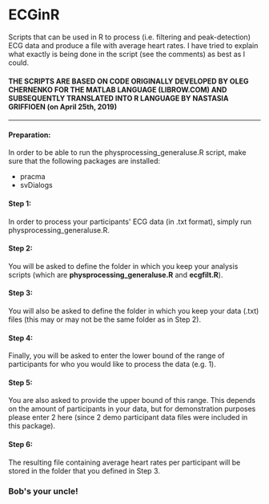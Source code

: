 # ECGinR

Scripts that can be used in R to process (i.e. filtering and peak-detection) ECG data and produce a file with average heart rates. I have tried to explain what exactly is being done in the script (see the comments) as best as I could.

#### THE SCRIPTS ARE BASED ON CODE ORIGINALLY DEVELOPED BY OLEG CHERNENKO FOR THE MATLAB LANGUAGE (LIBROW.COM) AND SUBSEQUENTLY TRANSLATED INTO R LANGUAGE BY NASTASIA GRIFFIOEN (on April 25th, 2019)
____

#### Preparation: 
In order to be able to run the physprocessing_generaluse.R script, make sure that the following packages are installed:
- pracma
- svDialogs

  
#### Step 1: 
In order to process your participants' ECG data (in .txt format), simply run physprocessing_generaluse.R.

  
#### Step 2: 
You will be asked to define the folder in which you keep your analysis scripts (which are **physprocessing_generaluse.R** and **ecgfilt.R**).


#### Step 3: 
You will also be asked to define the folder in which you keep your data (.txt) files (this may or may not be the same folder as in Step 2).


#### Step 4: 
Finally, you will be asked to enter the lower bound of the range of participants for who you would like to process the data (e.g. 1).


#### Step 5: 
You are also asked to provide the upper bound of this range. This depends on the amount of participants in your data, but for demonstration purposes please enter 2 here (since 2 demo participant data files were included in this package).


#### Step 6: 
The resulting file containing average heart rates per participant will be stored in the folder that you defined in Step 3.


### Bob's your uncle!
